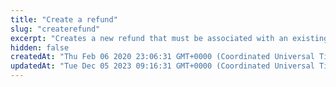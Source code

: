 ```yaml
---
title: "Create a refund"
slug: "createrefund"
excerpt: "Creates a new refund that must be associated with an existing charge. Refunds are applied to the `source` used for the original payment. Partial refunds are allowed up to the original charge amount."
hidden: false
createdAt: "Thu Feb 06 2020 23:06:31 GMT+0000 (Coordinated Universal Time)"
updatedAt: "Tue Dec 05 2023 09:16:31 GMT+0000 (Coordinated Universal Time)"
---
```

